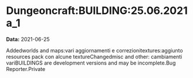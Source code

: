 # Dungeoncraft:BUILDING:25.06.2021a_1

**Data:** 2021-06-25

Addedworlds and maps:vari aggiornamenti e correzionitextures:aggiunto resources pack con alcune textureChangedmisc and other: cambiamenti variBUILDINGS are development versions and may be incomplete.Bug Reporter.Private
